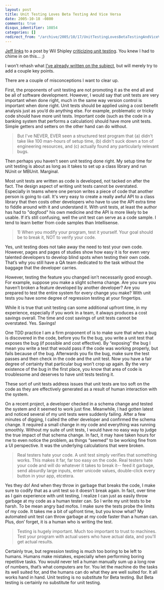 ```yaml
---
layout: post
title: Unit Testing Loves Beta Testing And Vice Versa
date: 2005-10-18 -0800
comments: true
disqus_identifier: 10854
categories: []
redirect_from: "/archive/2005/10/17/UnitTestingLovesBetaTestingAndViceVersa.aspx/"
---
```


[Jeff links](http://www.codinghorror.com/blog/archives/000420.html) to a
post by Wil Shipley [criticizing unit
testing](http://wilshipley.com/blog/2005/09/unit-testing-is-teh-suck-urr.html).
You knew I had to chime in on this... ;)

I won’t rehash what [I’ve already written on the
subject](http://haacked.com/archive/2004/12/06/1704.aspx), but will
merely try to add a couple key points.

There are a couple of misconceptions I want to clear up.

First, the proponents of unit testing are not promoting it as the end
all and be all of software development. However, I would say that unit
tests are very important when done right, much in the same way version
control is important when done right. Unit tests should be applied using
a cost benefit analysis just as you’d do anything else. For example,
problematic or tricky code should have more unit tests. Important code
(such as the code in a banking system that performs a calculation)
should have more unit tests. Simple getters and setters on the other
hand can do without.

> But I've NEVER, EVER seen a structured test program that (a) didn't
> take like 100 man-hours of setup time, (b) didn't suck down a ton of
> engineering resources, and (c) actually found any particularly
> relevant bugs.

Then perhaps you haven’t seen unit testing done right. My setup time for
unit testing is about as long as it takes to set up a class library and
run NUnit or MBUnit. Marginal.

Most unit tests are written as code is developed, not tacked on after
the fact. The design aspect of writing unit tests cannot be overstated.
Especially in teams where one person writes a piece of code that another
person is going to call. It's very easy to create a really awful API to
a class library that then costs other developers who have to use the API
extra time to fiddle around with it and understand it. With unit tests,
at least the author has had to "dogfood" his own medicine and the API is
more likely to be usable. If it’s still confusing, well the unit test
can serve as a code sample. I tend to learn better from code samples
than Intellisense.

> ​1) When you modify your program, test it yourself. Your goal should
> be to break it, NOT to verify your code.

Yes, unit testing does not take away the need to test your own code.
However, pages and pages of studies show how easy it is for even very
talented developers to develop blind spots when testing their own code.
That’s why you still have a QA team dedicated to the task without the
baggage that the developer carries.

However, testing the feature you changed isn’t necessarily good enough.
For example, suppose you make a slight schema change. Are you sure you
haven’t broken a feature developed by another developer? Are you
prepared to test the entire system for every change you make? With unit
tests you have some degree of regression testing at your fingertips.

While it is true that unit testing can some additional upfront time, in
my experience, especially if you work in a team, it always produces a
cost savings overall. The time and cost savings of unit tests cannot be
overstated. Yes. Savings!

One TDD practice I am a firm proponent of is to make sure that when a
bug is discovered in the code, before you fix the bug, you write a unit
test that exposes the bug (if possible and cost effective). By
“exposing” the bug I mean you write a test that would pass if the code
was working properly, but fails because of the bug. Afterwards you fix
the bug, make sure the test passes and then check in the code and the
unit test. Now you have a fair degree of certainty that particular bug
won’t crop up again. By the very existence of the bug in the first
place, you know that area of code is troublesome and deserves to have
unit tests testing it.

These sort of unit tests address issues that unit tests are too soft on
the code as they are effectively generated as a result of human
interaction with the system.

On a recent project, a developer checked in a schema change and tested
the system and it seemed to work just fine. Meanwhile, I had gotten
latest and noticed several of my unit tests were suddenly failing. After
a few minutes of digging, I called the other developer and confirmed the
schema change. It required a small change in my code and everything was
running smoothly. Without my suite of unit tests, I would have no easy
way to judge the true impact of that schema change. In fact, it may have
taken hours for me to even notice the problem, as things “seemed” to be
working fine from a UI perspective. It was the underlying calculations
that were broken.

> Real testers hate your code. A unit test simply verifies that
> something works. This makes it far, far too easy on the code. Real
> testers hate your code and will do whatever it takes to break it--
> feed it garbage, send absurdly large inputs, enter unicode values,
> double-click every button in your app, etcetera.

Yes they do! And when they throw in garbage that breaks the code, I make
sure to codify that as a unit test so it doesn’t break again. In fact,
over time as I gain experience with unit testing, I realize I can just
as easily throw garbage at my code as a human tester can. So I write my
unit tests to be harsh. To be mean angry bad mofos. I make sure the
tests probe the limits of my code. It takes me a bit of upfront time,
but you know what? My automated unit test can throw garbage at my code
faster than a human can. Plus, don’ forget, it is a human who is writing
the test.

> Testing is hugely important. Much too important to trust to machines.
> Test your program with actual users who have actual data, and you'll
> get actual results.

Certainly true, but regression testing is much too boring to be left to
humans. Humans make mistakes, especially when performing boring
repetitive tasks. You would never tell a human manually sum up a long
row of numbers, that’s what computers are for. You let the machine do
the tasks its well suited for, and the humans can do what they are well
suited for. It all works hand in hand. Unit testing is no substitute for
Beta testing. But Beta testing is certainly no substitute for unit
testing.

